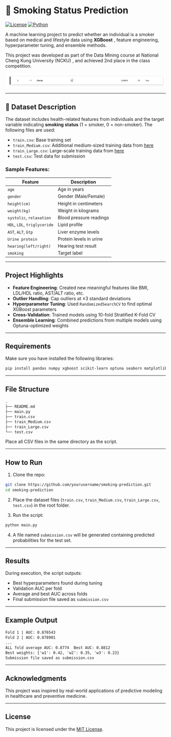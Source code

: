 # 🚬 Smoking Status Prediction

[![License](https://img.shields.io/badge/license-MIT-blue.svg)](LICENSE)
[![Python](https://img.shields.io/badge/python-3.8%2B-brightgreen.svg)](#)

A machine learning project to predict whether an individual is a smoker based on medical and lifestyle data using **XGBoost** , feature engineering, hyperparameter tuning, and ensemble methods.

This project was developed as part of the Data Mining course at National Cheng Kung University (NCKU) , and achieved 2nd place in the class competition.

![Leaderboard](/Private_leaderboard.png)

---

## 📁 Dataset Description

The dataset includes health-related features from individuals and the target variable indicating **smoking status** (1 = smoker, 0 = non-smoker). The following files are used:

- `train.csv`: Base training set
- `train_Medium.csv`: Additional medium-sized training data from [here](https://www.kaggle.com/datasets/gauravduttakiit/smoker-status-prediction-using-biosignals)
- `train_Large.csv`: Large-scale training data from [here](https://www.kaggle.com/c/playground-series-s3e24/data)
- `test.csv`: Test data for submission

### Sample Features:
| Feature | Description |
|--------|-------------|
| `age` | Age in years |
| `gender` | Gender (Male/Female) |
| `height(cm)` | Height in centimeters |
| `weight(kg)` | Weight in kilograms |
| `systolic`, `relaxation` | Blood pressure readings |
| `HDL`, `LDL`, `triglyceride` | Lipid profile |
| `AST`, `ALT`, `Gtp` | Liver enzyme levels |
| `Urine protein` | Protein levels in urine |
| `hearing(left/right)` | Hearing test result |
| `smoking` | Target label |

---

## Project Highlights

- **Feature Engineering**: Created new meaningful features like BMI, LDL/HDL ratio, AST/ALT ratio, etc.
- **Outlier Handling**: Cap outliers at ±3 standard deviations
- **Hyperparameter Tuning**: Used `RandomizedSearchCV` to find optimal XGBoost parameters
- **Cross-Validation**: Trained models using 10-fold Stratified K-Fold CV
- **Ensemble Learning**: Combined predictions from multiple models using Optuna-optimized weights

---

## Requirements

Make sure you have installed the following libraries:

```bash
pip install pandas numpy xgboost scikit-learn optuna seaborn matplotlib
```

---

## File Structure

```
.
├── README.md
├── main.py
├── train.csv
├── train_Medium.csv
├── train_Large.csv
└── test.csv
```

Place all CSV files in the same directory as the script.

---

## How to Run

1. Clone the repo:

```bash
git clone https://github.com/yourusername/smoking-prediction.git
cd smoking-prediction
```

2. Place the dataset files (`train.csv`, `train_Medium.csv`, `train_Large.csv`, `test.csv`) in the root folder.

3. Run the script:

```bash
python main.py
```

4. A file named `submission.csv` will be generated containing predicted probabilities for the test set.

---

## Results

During execution, the script outputs:

- Best hyperparameters found during tuning
- Validation AUC per fold
- Average and best AUC across folds
- Final submission file saved as `submission.csv`

---

## Example Output

```
Fold 1 | AUC: 0.876543
Fold 2 | AUC: 0.878901
...
ALL fold average AUC: 0.8774  Best AUC: 0.8812
Best weights: {'w1': 0.42, 'w2': 0.35, 'w3': 0.23}
Submission file saved as submission.csv
```

---

## Acknowledgments

This project was inspired by real-world applications of predictive modeling in healthcare and preventive medicine.

---

## License

This project is licensed under the [MIT License](LICENSE).
